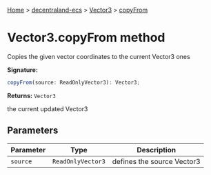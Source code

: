 [Home](./index) &gt; [decentraland-ecs](./decentraland-ecs.md) &gt; [Vector3](./decentraland-ecs.vector3.md) &gt; [copyFrom](./decentraland-ecs.vector3.copyfrom.md)

# Vector3.copyFrom method

Copies the given vector coordinates to the current Vector3 ones

**Signature:**
```javascript
copyFrom(source: ReadOnlyVector3): Vector3;
```
**Returns:** `Vector3`

the current updated Vector3

## Parameters

|  Parameter | Type | Description |
|  --- | --- | --- |
|  `source` | `ReadOnlyVector3` | defines the source Vector3 |

